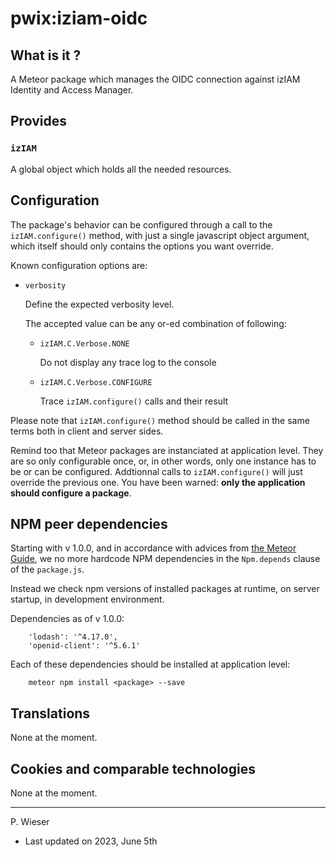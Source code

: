 # pwix:iziam-oidc

## What is it ?

A Meteor package which manages the OIDC connection against izIAM Identity and Access Manager.

## Provides

### `izIAM`

A global object which holds all the needed resources.

## Configuration

The package's behavior can be configured through a call to the `izIAM.configure()` method, with just a single javascript object argument, which itself should only contains the options you want override.

Known configuration options are:

- `verbosity`

    Define the expected verbosity level.

    The accepted value can be any or-ed combination of following:

    - `izIAM.C.Verbose.NONE`

        Do not display any trace log to the console

    - `izIAM.C.Verbose.CONFIGURE`

        Trace `izIAM.configure()` calls and their result

Please note that `izIAM.configure()` method should be called in the same terms both in client and server sides.

Remind too that Meteor packages are instanciated at application level. They are so only configurable once, or, in other words, only one instance has to be or can be configured. Addtionnal calls to `izIAM.configure()` will just override the previous one. You have been warned: **only the application should configure a package**.

## NPM peer dependencies

Starting with v 1.0.0, and in accordance with advices from [the Meteor Guide](https://guide.meteor.com/writing-atmosphere-packages.html#npm-dependencies), we no more hardcode NPM dependencies in the `Npm.depends` clause of the `package.js`. 

Instead we check npm versions of installed packages at runtime, on server startup, in development environment.

Dependencies as of v 1.0.0:
```
    'lodash': '^4.17.0',
    'openid-client': '^5.6.1'
```

Each of these dependencies should be installed at application level:
```
    meteor npm install <package> --save
```

## Translations

None at the moment.

## Cookies and comparable technologies

None at the moment.

---
P. Wieser
- Last updated on 2023, June 5th
